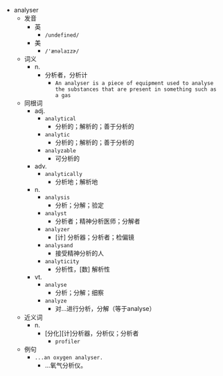 - analyser
  - 发音
    - 英
      - `/undefined/`
    - 美
      - `/'ænəlaɪzɚ/`
  - 词义
    - n.
      - 分析者，分析计
        - `An analyser is a piece of equipment used to analyse the substances that are present in something such as a gas`
  - 同根词
    - adj.
      - `analytical`
        - 分析的；解析的；善于分析的
      - `analytic`
        - 分析的；解析的；善于分析的
      - `analyzable`
        - 可分析的
    - adv.
      - `analytically`
        - 分析地；解析地
    - n.
      - `analysis`
        - 分析；分解；验定
      - `analyst`
        - 分析者；精神分析医师；分解者
      - `analyzer`
        - [计] 分析器；分析者；检偏镜
      - `analysand`
        - 接受精神分析的人
      - `analyticity`
        - 分析性，[数] 解析性
    - vt.
      - `analyse`
        - 分析；分解；细察
      - `analyze`
        - 对…进行分析，分解（等于analyse）
  - 近义词
    - n.
      - [分化][计]分析器，分析仪；分析者
        - `profiler`
  - 例句
    - `...an oxygen analyser.`
      - ...氧气分析仪。

